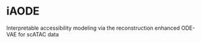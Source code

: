 # iAODE
Interpretable accessibility modeling via the reconstruction enhanced ODE-VAE for scATAC data
